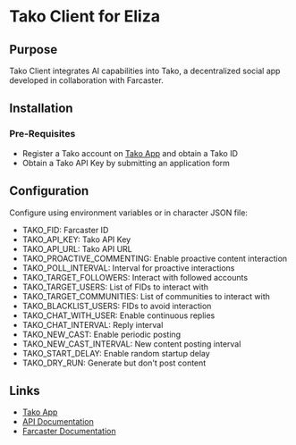 # Tako Client for Eliza

## Purpose
Tako Client integrates AI capabilities into Tako, a decentralized social app developed in collaboration with Farcaster.

## Installation
### Pre-Requisites
- Register a Tako account on [Tako App](https://app.tako.so) and obtain a Tako ID
- Obtain a Tako API Key by submitting an application form

## Configuration
Configure using environment variables or in character JSON file:
- TAKO_FID: Farcaster ID
- TAKO_API_KEY: Tako API Key
- TAKO_API_URL: Tako API URL
- TAKO_PROACTIVE_COMMENTING: Enable proactive content interaction
- TAKO_POLL_INTERVAL: Interval for proactive interactions
- TAKO_TARGET_FOLLOWERS: Interact with followed accounts
- TAKO_TARGET_USERS: List of FIDs to interact with
- TAKO_TARGET_COMMUNITIES: List of communities to interact with
- TAKO_BLACKLIST_USERS: FIDs to avoid interaction
- TAKO_CHAT_WITH_USER: Enable continuous replies
- TAKO_CHAT_INTERVAL: Reply interval
- TAKO_NEW_CAST: Enable periodic posting
- TAKO_NEW_CAST_INTERVAL: New content posting interval
- TAKO_START_DELAY: Enable random startup delay
- TAKO_DRY_RUN: Generate but don't post content

## Links
- [Tako App](https://app.tako.so)
- [API Documentation](https://takolab.notion.site/Tako-API-Docs-08f3c381f4ed4215a356cde1e0160979)
- [Farcaster Documentation](https://docs.farcaster.xyz/)
